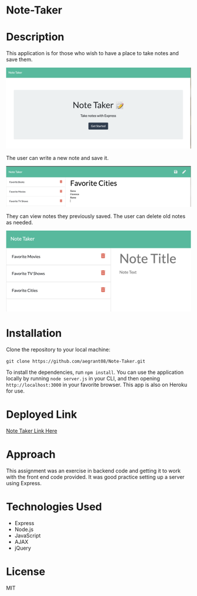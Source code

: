 # Note-Taker

# Description
This application is for those who wish to have a place to take notes and save them. 

![Home](public/assets/screen-shots/1-landing-page.png?raw=true)

The user can write a new note and save it. 

![New Note](public/assets/screen-shots/2-example-notes.png?raw=true)

They can view notes they previously saved. The user can delete old notes as needed.

![Deleted Note](public/assets/screen-shots/3-deleted-note.png?raw=true)

# Installation
Clone the repository to your local machine:

`git clone https://github.com/aegrant08/Note-Taker.git`

To install the dependencies, run `npm install`. You can use the application locally by running `node server.js` in your CLI, and then opening `http://localhost:3000` in your favorite browser. This app is also on Heroku for use.

# Deployed Link
[Note Taker Link Here](https://warm-reef-10273.herokuapp.com/)

# Approach

This assignment was an exercise in backend code and getting it to work with the front end code provided. It was good practice setting up a server using Express.

# Technologies Used
- Express
- Node.js
- JavaScript
- AJAX
- jQuery

# License
MIT